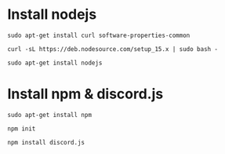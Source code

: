 # Install nodejs

    sudo apt-get install curl software-properties-common
    
    curl -sL https://deb.nodesource.com/setup_15.x | sudo bash -
    
    sudo apt-get install nodejs

# Install npm & discord.js

    sudo apt-get install npm
    
    npm init
    
    npm install discord.js
